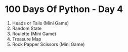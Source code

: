 # 100 Days Of Python - Day 4

1. Heads or Tails (Mini Game)
2. Random State
3. Roulette (Mini Game)
4. Treasure Map
5. Rock Papper Scissors (Mini Game)